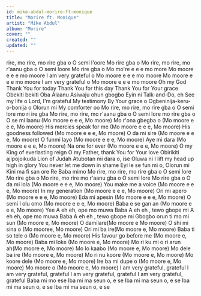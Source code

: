 ```yaml
---
id: mike-abdul-morire-ft-monique
title: "Morire ft. Monique"
artist: "Mike Abdul"
album: "Morire"
cover: ""
created: ""
updated: ""
---
```


rire, mo rire, mo rire gba o
O semi l'oore
Mo rire gba o
Mo rire, mo rire, mo r'aanu gba o
O semi loore
Mo rire gba o
Mo mo're e e e mo more
Mo moore e e e mo moore
I am very grateful o
Mo moore e e e mo moore
Mo moore e e e mo moore
I am very grateful o
Mo moore e e e mo moore
Oh my God
Thank You for today
Thank You for this day
Thank You for Your grace
Obekiti bekiti Oba Alaanu
Asiwaju ohun gbogbo
Eyin ni Talk-and-Do, eh
See my life o
Lord, I'm grateful
My testimony
By Your grace o
Ogbeninija-keru-o-bonija o
Olorun mi
My comforter oo
Mo rire, mo rire, mo rire gba o
O semi lore mo ri ire gba
Mo rire, mo rire, mo r'aanu gba o
O semi lore mo rire gba o
O se mi laanu (Mo moore e e e, Mo moore)
Mo r'ona gbegba o (Mo moore e e e, Mo moore)
His mercies speak for me (Mo moore e e e, Mo moore)
His goodness followed (Mo moore e e e, Mo moore)
O da mi sire (Mo moore e e e, Mo moore)
O funmi layo (Mo moore e e e, Mo moore)
Aye mi dara (Mo moore e e e, Mo moore)
Na one for ever (Mo moore e e e, Mo moore)
O my King of everlasting reign
O my Father, thank You for Your love
Obirikiti ajipojoikuda
Lion of Judah
Atubotan mi dara o, ise Oluwa ni
I lift my head up high in glory
You never let me down in shame
Eyi le se fun mi o, Olorun mi
Kini ma fi san ore Re Baba mimo
Mo rire, mo rire, mo rire gba o
O semi lore
Mo rire gba o
Mo rire, mo rire mo r'aanu gba o
O semi lore
Mo rire gba o
O da mi lola (Mo moore e e e, Mo moore)
You make me a voice (Mo moore e e e, Mo moore)
In my generation (Mo moore e e e, Mo moore)
Ori mi apero (Mo moore e e e, Mo moore)
Eda mi apesin (Mo moore e e e, Mo moore)
O semi l olu omo (Mo moore e e e, Mo moore)
Baba e se gan an (Mo moore e e e, Mo moore)
Yee
A eh eh, ope mo muwa Baba
A eh eh , tewo gbope mi
A eh eh, ope mo muwa Baba
A eh eh , tewo gbope mi
Gbogbo orun ti mo mi sun (Mo moore e, Mo moore)
O damilare(Mo moore e Mo moore)
O shi mi sina o (Mo mooree, Mo moore)
Ori mi ba ire(Mo moore e, Mo moore)
Baba ti so tele o (Mo moore e, Mo moore)
His favour go before me (Mo moore e, Mo moore)
Baba mi loke (Mo moore e, Mo moore)
Mo ri ku mi o ri arun ah(Mo moore e, Mo moore)
Mo lo kaabo (Mo moore e, Mo moore)
Mo dele ba ire (Mo moore e, Mo moore)
Mo ri nu koore (Mo moore e, Mo moore)
Mo koore dele (Mo moore e, Mo moore)
Ire ba mi dupe o (Mo moore e, Mo moore)
Mo moore o (Mo moore e, Mo moore)
I am very grateful, grateful
I am very grateful, grateful
I am very grateful, grateful
I am very grateful, grateful
Baba mi mo ese
Iba mi ma seun o, e se
Iba mi ma seun o, e se
Iba mi ma seun o, e se
Iba mi ma seun o, e se